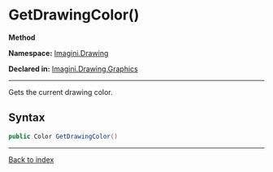 # GetDrawingColor()

**Method**

**Namespace:** [Imagini.Drawing](Imagini.Drawing.md)

**Declared in:** [Imagini.Drawing.Graphics](Imagini.Drawing.Graphics.md)

------



Gets the current drawing color.


## Syntax

```csharp
public Color GetDrawingColor()
```

------

[Back to index](index.md)